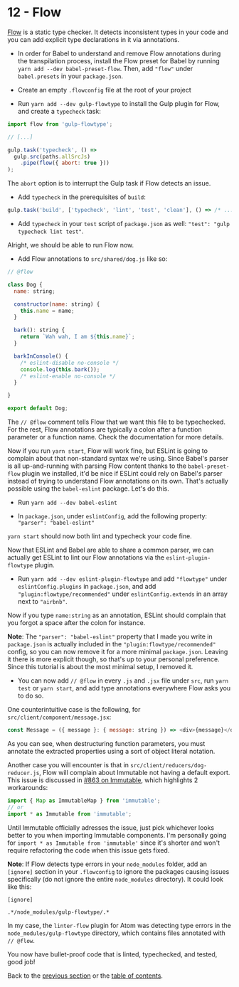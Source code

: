# 12 - Flow

[Flow](https://flowtype.org/) is a static type checker. It detects inconsistent types in your code and you can add explicit type declarations in it via annotations.

- In order for Babel to understand and remove Flow annotations during the transpilation process, install the Flow preset for Babel by running `yarn add --dev babel-preset-flow`. Then, add `"flow"` under `babel.presets` in your `package.json`.

- Create an empty `.flowconfig` file at the root of your project

- Run `yarn add --dev gulp-flowtype` to install the Gulp plugin for Flow, and create a `typecheck` task:

```javascript
import flow from 'gulp-flowtype';

// [...]

gulp.task('typecheck', () =>
  gulp.src(paths.allSrcJs)
    .pipe(flow({ abort: true }))
);
```

The `abort` option is to interrupt the Gulp task if Flow detects an issue.

- Add `typecheck` in the prerequisites of `build`:

```javascript
gulp.task('build', ['typecheck', 'lint', 'test', 'clean'], () => /* ... */)
```

- Add `typecheck` in your `test` script of `package.json` as well: `"test": "gulp typecheck lint test"`.

Alright, we should be able to run Flow now.

- Add Flow annotations to `src/shared/dog.js` like so:

```javascript
// @flow

class Dog {
  name: string;

  constructor(name: string) {
    this.name = name;
  }

  bark(): string {
    return `Wah wah, I am ${this.name}`;
  }

  barkInConsole() {
    /* eslint-disable no-console */
    console.log(this.bark());
    /* eslint-enable no-console */
  }

}

export default Dog;
```

The `// @flow` comment tells Flow that we want this file to be typechecked. For the rest, Flow annotations are typically a colon after a function parameter or a function name. Check the documentation for more details.

Now if you run `yarn start`, Flow will work fine, but ESLint is going to complain about that non-standard syntax we're using. Since Babel's parser is all up-and-running with parsing Flow content thanks to the `babel-preset-flow` plugin we installed, it'd be nice if ESLint could rely on Babel's parser instead of trying to understand Flow annotations on its own. That's actually possible using the `babel-eslint` package. Let's do this.

- Run `yarn add --dev babel-eslint`

- In `package.json`, under `eslintConfig`, add the following property: `"parser": "babel-eslint"`

`yarn start` should now both lint and typecheck your code fine.

Now that ESLint and Babel are able to share a common parser, we can actually get ESLint to lint our Flow annotations via the `eslint-plugin-flowtype` plugin.

- Run `yarn add --dev eslint-plugin-flowtype` and add `"flowtype"` under `eslintConfig.plugins` in `package.json`, and add `"plugin:flowtype/recommended"` under `eslintConfig.extends` in an array next to `"airbnb"`.

Now if you type `name:string` as an annotation, ESLint should complain that you forgot a space after the colon for instance.

**Note**: The `"parser": "babel-eslint"` property that I made you write in `package.json` is actually included in the `"plugin:flowtype/recommended"` config, so you can now remove it for a more minimal `package.json`. Leaving it there is more explicit though, so that's up to your personal preference. Since this tutorial is about the most minimal setup, I removed it.

- You can now add `// @flow` in every `.js` and `.jsx` file under `src`, run `yarn test` or `yarn start`, and add type annotations everywhere Flow asks you to do so.

One counterintuitive case is the following, for `src/client/component/message.jsx`:

```javascript
const Message = ({ message }: { message: string }) => <div>{message}</div>;
```

As you can see, when destructuring function parameters, you must annotate the extracted properties using a sort of object literal notation.

Another case you will encounter is that in `src/client/reducers/dog-reducer.js`, Flow will complain about Immutable not having a default export. This issue is discussed in [#863 on Immutable](https://github.com/facebook/immutable-js/issues/863), which highlights 2 workarounds:

```javascript
import { Map as ImmutableMap } from 'immutable';
// or
import * as Immutable from 'immutable';
```

Until Immutable officially adresses the issue, just pick whichever looks better to you when importing Immutable components. I'm personally going for `import * as Immutable from 'immutable'` since it's shorter and won't require refactoring the code when this issue gets fixed.

**Note**: If Flow detects type errors in your `node_modules` folder, add an `[ignore]` section in your `.flowconfig` to ignore the packages causing issues specifically (do not ignore the entire `node_modules` directory). It could look like this:
```
[ignore]

.*/node_modules/gulp-flowtype/.*
```
In my case, the `linter-flow` plugin for Atom was detecting type errors in the `node_modules/gulp-flowtype` directory, which contains files annotated with `// @flow`.

You now have bullet-proof code that is linted, typechecked, and tested, good job!

Back to the [previous section](/tutorial/11-testing-mocha-chai-sinon) or the [table of contents](https://github.com/verekia/js-stack-from-scratch).
